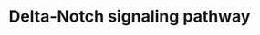 ---
annotations:
- id: PW:0000204
  parent: signaling pathway
  type: Pathway Ontology
  value: Notch signaling pathway
authors:
- MaintBot
- AlexanderPico
- Christine Chichester
- Eweitz
description: 'There are 4 Notch receptors in humans (Notch 1-4) that bind to a family
  of 5 ligands (Jagged 1 and 2 and Delta-like 1-3). The Notch receptors are expressed
  on the cell surface as heterodimeric proteins and their ligands are also membrane-bound.
  Signaling through the Notch receptors is triggered by ligand-binding that induces
  cleavage of the extracellular domain by an ADAM family metalloprotease followed
  by a cleavage within the transmembrane domain by gamma secretase complex. The second
  cleavage leads to translocation of the cytosolic domain of Notch receptors into
  the nucleus. Notch proteins are important in lineage specification and stem cell
  maintenance. Aberrant Notch signaling has been linked to a number of malignancies
  including leukemias, lymphomas and carcinomas of the breast, skin, lung, cervix
  and kidneys.  Source: NetPath http://www.netpath.org/pathways?path_id=NetPath_3'
last-edited: 2021-05-18
organisms:
- Gallus gallus
redirect_from:
- /index.php/Pathway:WP827
- /instance/WP827
- /instance/WP827_r117192
revision: r117192
schema-jsonld:
- '@context': https://schema.org/
  '@id': https://wikipathways.github.io/pathways/WP827.html
  '@type': Dataset
  creator:
    '@type': Organization
    name: WikiPathways
  description: 'There are 4 Notch receptors in humans (Notch 1-4) that bind to a family
    of 5 ligands (Jagged 1 and 2 and Delta-like 1-3). The Notch receptors are expressed
    on the cell surface as heterodimeric proteins and their ligands are also membrane-bound.
    Signaling through the Notch receptors is triggered by ligand-binding that induces
    cleavage of the extracellular domain by an ADAM family metalloprotease followed
    by a cleavage within the transmembrane domain by gamma secretase complex. The
    second cleavage leads to translocation of the cytosolic domain of Notch receptors
    into the nucleus. Notch proteins are important in lineage specification and stem
    cell maintenance. Aberrant Notch signaling has been linked to a number of malignancies
    including leukemias, lymphomas and carcinomas of the breast, skin, lung, cervix
    and kidneys.  Source: NetPath http://www.netpath.org/pathways?path_id=NetPath_3'
  keywords:
  - ADAM10
  - ADAM17
  - AKT1
  - APH1A
  - APP
  - ASCL1
  - CNTF
  - CNTFR
  - CNTN1
  - CUL1
  - DLL1
  - DLL4
  - EGF
  - EGFR
  - EP300
  - FBXW7
  - FURIN
  - GSK3B
  - HDAC1
  - HDAC2
  - HES1
  - HES5
  - HES6
  - HEY1
  - HEY2
  - HIVEP3
  - ITCH
  - JAG1
  - JAG2
  - JAK2
  - JUN
  - LEF1
  - LFNG
  - MAML1
  - MAML2
  - MAML3
  - MAPK1
  - MEF2C
  - MFNG
  - NCOR1
  - NCOR2
  - NCSTN
  - NFKBIA
  - NOTCH1
  - NOTCH2
  - NOV
  - NUMB
  - PCAF
  - PIK3R1
  - PIK3R2
  - POFUT1
  - PSEN1
  - PSEN2
  - RBPJ
  - RBX1
  - RCJMB04_1i20
  - RCJMB04_31l21
  - SAP30
  - SIN3A
  - SKP2
  - SMAD1
  - SMAD3
  - SNW1
  - SPEN
  - STAT3
  - TCF3
  - TLE1
  - TP53
  - WDR12
  - ZFPM1
  license: CC0
  name: Delta-Notch signaling pathway
seo: CreativeWork
title: Delta-Notch signaling pathway
wpid: WP827
---